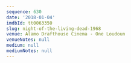 ```yaml
---
sequence: 630
date: '2018-01-04'
imdbId: tt0063350
slug: night-of-the-living-dead-1968
venue: Alamo Drafthouse Cinema - One Loudoun
venueNotes: null
medium: null
mediumNotes: null
---
```


